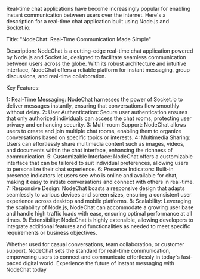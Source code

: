 Real-time chat applications have become increasingly popular for enabling instant communication between users over the internet. Here's a description for a real-time chat  application built using Node.js and Socket.io:

Title: "NodeChat: Real-Time Communication Made Simple"

Description:
NodeChat is a cutting-edge real-time chat application powered by Node.js and Socket.io, designed to facilitate seamless communication between users across the globe.
With its robust architecture and intuitive interface, NodeChat offers a reliable platform for instant messaging, group discussions, and real-time collaboration.

Key Features:

1: Real-Time Messaging: NodeChat harnesses the power of Socket.io to deliver messages instantly, ensuring that conversations flow smoothly without delay.
2: User Authentication: Secure user authentication ensures that only authorized individuals can access the chat rooms, protecting user privacy and enhancing security.
3: Multi-room Support: NodeChat allows users to create and join multiple chat rooms, enabling them to organize conversations based on specific topics or interests.
4: Multimedia Sharing: Users can effortlessly share multimedia content such as images, videos, and documents within the chat interface, enhancing the richness of communication.
5: Customizable Interface: NodeChat offers a customizable interface that can be tailored to suit individual preferences, allowing users to personalize their chat experience.
6: Presence Indicators: Built-in presence indicators let users see who is online and available for chat, making it easy to initiate conversations and connect with others in real-time.
7: Responsive Design: NodeChat boasts a responsive design that adapts seamlessly to various devices and screen sizes, ensuring a consistent user experience across desktop and mobile platforms.
8: Scalability: Leveraging the scalability of Node.js, NodeChat can accommodate a growing user base and handle high traffic loads with ease, ensuring optimal performance at all times.
9: Extensibility: NodeChat is highly extensible, allowing developers to integrate additional features and functionalities as needed to meet specific requirements or business objectives.

Whether used for casual conversations, team collaboration, or customer support, NodeChat sets the standard for real-time communication, empowering users to connect and 
communicate effortlessly in today's fast-paced digital world. Experience the future of instant messaging with NodeChat today
